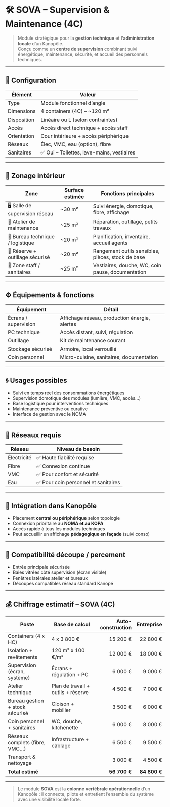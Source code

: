 # 🛠 SOVA – Supervision & Maintenance (4C)

> Module stratégique pour la **gestion technique** et **l’administration locale** d’un Kanopôle.  
> Conçu comme un **centre de supervision** combinant suivi énergétique, maintenance, sécurité, et accueil des personnels techniques.

---

## 🧩 Configuration

| Élément          | Valeur                             |
|------------------|-------------------------------------|
| Type             | Module fonctionnel d’angle          |
| Dimensions       | 4 containers (4C) – ~120 m²          |
| Disposition      | Linéaire ou L (selon contraintes)   |
| Accès            | Accès direct technique + accès staff |
| Orientation      | Cour intérieure + accès périphérique |
| Réseaux          | Élec, VMC, eau (option), fibre       |
| Sanitaires       | ✅ Oui – Toilettes, lave-mains, vestiaires |

---

## 🧰 Zonage intérieur

| Zone                             | Surface estimée | Fonctions principales                                |
|----------------------------------|------------------|------------------------------------------------------|
| 🖥️ Salle de supervision réseau    | ~30 m²           | Suivi énergie, domotique, fibre, affichage           |
| 🧰 Atelier de maintenance         | ~25 m²           | Réparation, outillage, petits travaux                |
| 📂 Bureau technique / logistique | ~20 m²           | Planification, inventaire, accueil agents            |
| 🧺 Réserve + outillage sécurisé   | ~20 m²           | Rangement outils sensibles, pièces, stock de base    |
| 🛁 Zone staff / sanitaires        | ~25 m²           | Vestiaires, douche, WC, coin pause, documentation    |

---

## ⚙️ Équipements & fonctions

| Équipement                | Détail                                          |
|---------------------------|-------------------------------------------------|
| Écrans / supervision      | Affichage réseau, production énergie, alertes   |
| PC technique              | Accès distant, suivi, régulation                |
| Outillage                 | Kit de maintenance courant                      |
| Stockage sécurisé         | Armoire, local verrouillé                       |
| Coin personnel            | Micro-cuisine, sanitaires, documentation        |

---

## 🌀 Usages possibles

- Suivi en temps réel des consommations énergétiques
- Supervision domotique des modules (lumière, VMC, accès…)
- Base logistique pour interventions techniques
- Maintenance préventive ou curative
- Interface de gestion avec le NOMA

---

## 🔌 Réseaux requis

| Réseau       | Niveau de besoin                   |
|--------------|-------------------------------------|
| Électricité  | ✅ Haute fiabilité requise          |
| Fibre        | ✅ Connexion continue                |
| VMC          | ✅ Pour confort et sécurité          |
| Eau          | ✅ Pour coin personnel et sanitaires |

---

## 🧠 Intégration dans Kanopôle

- Placement **central ou périphérique** selon topologie
- Connexion prioritaire au **NOMA et au KOPA**
- Accès rapide à tous les modules techniques
- Peut accueillir un affichage **pédagogique en façade** (suivi conso)

---

## 📐 Compatibilité découpe / percement

- Entrée principale sécurisée
- Baies vitrées côté supervision (écran visible)
- Fenêtres latérales atelier et bureaux
- Découpes compatibles réseau standard Kanopé

---

## 💰 Chiffrage estimatif – SOVA (4C)

| Poste                            | Base de calcul                     | Auto-construction | Entreprise |
|----------------------------------|------------------------------------|-------------------:|-----------:|
| Containers (4 x HC)              | 4 x 3 800 €                        | 15 200 €           | 22 800 €   |
| Isolation + revêtements          | 120 m² x 100 €/m²                 | 12 000 €           | 18 000 €   |
| Supervision (écran, système)     | Écrans + régulation + PC          | 6 000 €            | 9 000 €    |
| Atelier technique                | Plan de travail + outils + réserve| 4 500 €            | 7 000 €    |
| Bureau gestion + stock sécurisé  | Cloison + mobilier                 | 3 500 €            | 6 000 €    |
| Coin personnel + sanitaires      | WC, douche, kitchenette           | 6 000 €            | 8 000 €    |
| Réseaux complets (fibre, VMC…)   | Infrastructure + câblage          | 6 500 €            | 9 500 €    |
| Transport & nettoyage            |                                   | 3 000 €            | 4 500 €    |
| **Total estimé**                 |                                    | **56 700 €**       | **84 800 €** |

---

> Le module **SOVA** est la **colonne vertébrale opérationnelle** d’un Kanopôle : il connecte, pilote et entretient l’ensemble du système avec une visibilité locale forte.


